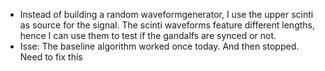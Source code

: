 - Instead of building a random waveformgenerator, I use the upper scinti as source for the signal. The scinti waveforms feature different lengths, hence I can use them to test if the gandalfs are synced or not.
- Isse: The baseline algorithm worked once today. And then stopped. Need to fix this